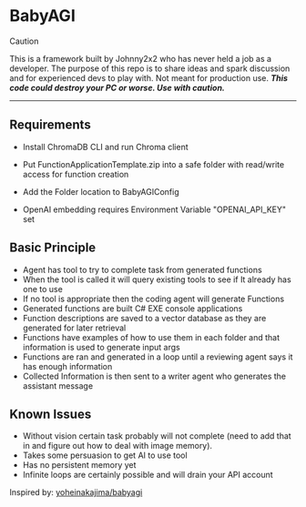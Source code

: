 ﻿# BabyAGI
> [!CAUTION]
> This is a framework built by Johnny2x2 who has never held a job as a developer. 
> The purpose of this repo is to share ideas and spark discussion and for experienced devs to play with. Not meant for production use. _**This code could destroy your PC or worse. Use with caution.**_ 
---

## Requirements
* Install ChromaDB CLI and run Chroma client

* Put FunctionApplicationTemplate.zip into a safe folder with read/write access for function creation

* Add the Folder location to BabyAGIConfig

* OpenAI embedding requires Environment Variable "OPENAI_API_KEY" set

## Basic Principle
* Agent has tool to try to complete task from generated functions
* When the tool is called it will query existing tools to see if It already has one to use
* If no tool is appropriate then the coding agent will generate Functions 
* Generated functions are built C# EXE console applications
* Function descriptions are saved to a vector database as they are generated for later retrieval
* Functions have examples of how to use them in each folder and that information is used to generate input args
* Functions are ran and generated in a loop until a reviewing agent says it has enough information
* Collected Information is then sent to a writer agent who generates the assistant message

## Known Issues

- Without vision certain task probably will not complete (need to add that in and figure out how to deal with image memory).
- Takes some persuasion to get AI to use tool
- Has no persistent memory yet
- Infinite loops are certainly possible and will drain your API account



Inspired by: [yoheinakajima/babyagi](https://github.com/yoheinakajima/babyagi)
